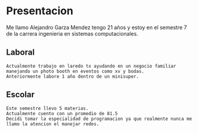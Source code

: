# Presentacion
Me llamo Alejandro Garza Mendez tengo 21 años y estoy en el semestre 7 de la carrera ingenieria en sistemas computacionales. <br>
## Laboral
    Actualmente trabajo en laredo tx ayudando en un negocio familiar manejando un photo booth en eventos como xv y bodas.
    Anteriormente labore 1 año dentro de un minisuper.

## Escolar
    Este semestre llevo 5 materias.
    Actualmente cuento con un promedio de 81.5
    Decidi tomar la especialidad de programacion ya que realmente nunca me llamo la atencion el manejar redes.